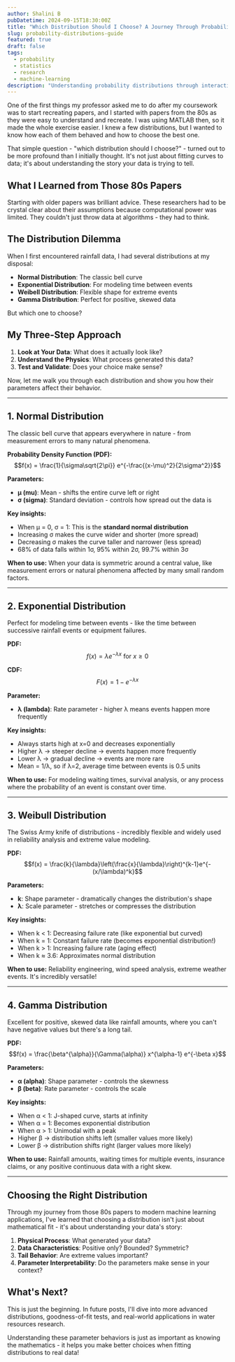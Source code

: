 ```yaml
---
author: Shalini B
pubDatetime: 2024-09-15T18:30:00Z
title: "Which Distribution Should I Choose? A Journey Through Probability Distributions"
slug: probability-distributions-guide
featured: true
draft: false
tags:
  - probability
  - statistics
  - research
  - machine-learning
description: "Understanding probability distributions through interactive visualizations - from my journey recreating 80s research papers to choosing the right distribution for your data."
---
```


One of the first things my professor asked me to do after my coursework was to start recreating papers, and I started with papers from the 80s as they were easy to understand and recreate. I was using MATLAB then, so it made the whole exercise easier. I knew a few distributions, but I wanted to know how each of them behaved and how to choose the best one.

That simple question - "which distribution should I choose?" - turned out to be more profound than I initially thought. It's not just about fitting curves to data; it's about understanding the story your data is trying to tell.

## What I Learned from Those 80s Papers

Starting with older papers was brilliant advice. These researchers had to be crystal clear about their assumptions because computational power was limited. They couldn't just throw data at algorithms - they had to think.

## The Distribution Dilemma

When I first encountered rainfall data, I had several distributions at my disposal:
- **Normal Distribution**: The classic bell curve
- **Exponential Distribution**: For modeling time between events
- **Weibell Distribution**: Flexible shape for extreme events
- **Gamma Distribution**: Perfect for positive, skewed data

But which one to choose?

## My Three-Step Approach

1. **Look at Your Data**: What does it actually look like?
2. **Understand the Physics**: What process generated this data?
3. **Test and Validate**: Does your choice make sense?

Now, let me walk you through each distribution and show you how their parameters affect their behavior.

---

## 1. Normal Distribution

The classic bell curve that appears everywhere in nature - from measurement errors to many natural phenomena.

**Probability Density Function (PDF):**
$$f(x) = \frac{1}{\sigma\sqrt{2\pi}} e^{-\frac{(x-\mu)^2}{2\sigma^2}}$$

**Parameters:**
- **μ (mu)**: Mean - shifts the entire curve left or right
- **σ (sigma)**: Standard deviation - controls how spread out the data is

**Key insights:**
- When μ = 0, σ = 1: This is the **standard normal distribution**
- Increasing σ makes the curve wider and shorter (more spread)
- Decreasing σ makes the curve taller and narrower (less spread)
- 68% of data falls within 1σ, 95% within 2σ, 99.7% within 3σ

**When to use:** When your data is symmetric around a central value, like measurement errors or natural phenomena affected by many small random factors.

---

## 2. Exponential Distribution

Perfect for modeling time between events - like the time between successive rainfall events or equipment failures.

**PDF:**
$$f(x) = \lambda e^{-\lambda x} \text{ for } x \geq 0$$

**CDF:**
$$F(x) = 1 - e^{-\lambda x}$$

**Parameter:**
- **λ (lambda)**: Rate parameter - higher λ means events happen more frequently

**Key insights:**
- Always starts high at x=0 and decreases exponentially
- Higher λ → steeper decline → events happen more frequently
- Lower λ → gradual decline → events are more rare
- Mean = 1/λ, so if λ=2, average time between events is 0.5 units

**When to use:** For modeling waiting times, survival analysis, or any process where the probability of an event is constant over time.

---

## 3. Weibull Distribution

The Swiss Army knife of distributions - incredibly flexible and widely used in reliability analysis and extreme value modeling.

**PDF:**
$$f(x) = \frac{k}{\lambda}\left(\frac{x}{\lambda}\right)^{k-1}e^{-(x/\lambda)^k}$$

**Parameters:**
- **k**: Shape parameter - dramatically changes the distribution's shape
- **λ**: Scale parameter - stretches or compresses the distribution

**Key insights:**
- When k < 1: Decreasing failure rate (like exponential but curved)
- When k = 1: Constant failure rate (becomes exponential distribution!)
- When k > 1: Increasing failure rate (aging effect)
- When k ≈ 3.6: Approximates normal distribution

**When to use:** Reliability engineering, wind speed analysis, extreme weather events. It's incredibly versatile!

---

## 4. Gamma Distribution

Excellent for positive, skewed data like rainfall amounts, where you can't have negative values but there's a long tail.

**PDF:**
$$f(x) = \frac{\beta^{\alpha}}{\Gamma(\alpha)} x^{\alpha-1} e^{-\beta x}$$

**Parameters:**
- **α (alpha)**: Shape parameter - controls the skewness
- **β (beta)**: Rate parameter - controls the scale

**Key insights:**
- When α < 1: J-shaped curve, starts at infinity
- When α = 1: Becomes exponential distribution
- When α > 1: Unimodal with a peak
- Higher β → distribution shifts left (smaller values more likely)
- Lower β → distribution shifts right (larger values more likely)

**When to use:** Rainfall amounts, waiting times for multiple events, insurance claims, or any positive continuous data with a right skew.

---

## Choosing the Right Distribution

Through my journey from those 80s papers to modern machine learning applications, I've learned that choosing a distribution isn't just about mathematical fit - it's about understanding your data's story:

1. **Physical Process**: What generated your data?
2. **Data Characteristics**: Positive only? Bounded? Symmetric?
3. **Tail Behavior**: Are extreme values important?
4. **Parameter Interpretability**: Do the parameters make sense in your context?

## What's Next?

This is just the beginning. In future posts, I'll dive into more advanced distributions, goodness-of-fit tests, and real-world applications in water resources research.

Understanding these parameter behaviors is just as important as knowing the mathematics - it helps you make better choices when fitting distributions to real data!
